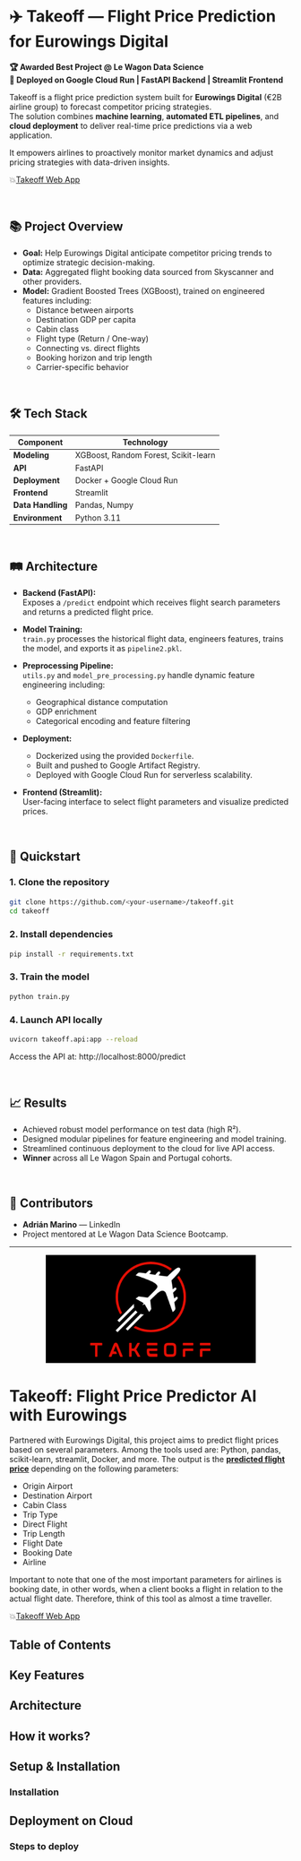 # ✈️ Takeoff — Flight Price Prediction for Eurowings Digital

**🏆 Awarded Best Project @ Le Wagon Data Science**  
**🚀 Deployed on Google Cloud Run | FastAPI Backend | Streamlit Frontend**

Takeoff is a flight price prediction system built for **Eurowings Digital** (€2B airline group) to forecast competitor pricing strategies.  
The solution combines **machine learning**, **automated ETL pipelines**, and **cloud deployment** to deliver real-time price predictions via a web application.

It empowers airlines to proactively monitor market dynamics and adjust pricing strategies with data-driven insights.

:boom:<a href='https://takeoff.streamlit.app/'>Takeoff Web App</a>

<br>

## 📚 Project Overview

- **Goal:** Help Eurowings Digital anticipate competitor pricing trends to optimize strategic decision-making.
- **Data:** Aggregated flight booking data sourced from Skyscanner and other providers.
- **Model:** Gradient Boosted Trees (XGBoost), trained on engineered features including:
  - Distance between airports
  - Destination GDP per capita
  - Cabin class
  - Flight type (Return / One-way)
  - Connecting vs. direct flights
  - Booking horizon and trip length
  - Carrier-specific behavior

<br>

## 🛠 Tech Stack

| Component        | Technology            |
|------------------|------------------------|
| **Modeling**     | XGBoost, Random Forest, Scikit-learn |
| **API**          | FastAPI |
| **Deployment**   | Docker + Google Cloud Run |
| **Frontend**     | Streamlit |
| **Data Handling**| Pandas, Numpy |
| **Environment**  | Python 3.11 |

<br>

## 🛤️ Architecture

- **Backend (FastAPI):**  
  Exposes a `/predict` endpoint which receives flight search parameters and returns a predicted flight price.

- **Model Training:**  
  `train.py` processes the historical flight data, engineers features, trains the model, and exports it as `pipeline2.pkl`.

- **Preprocessing Pipeline:**  
  `utils.py` and `model_pre_processing.py` handle dynamic feature engineering including:
  - Geographical distance computation
  - GDP enrichment
  - Categorical encoding and feature filtering

- **Deployment:**  
  - Dockerized using the provided `Dockerfile`.
  - Built and pushed to Google Artifact Registry.
  - Deployed with Google Cloud Run for serverless scalability.

- **Frontend (Streamlit):**  
  User-facing interface to select flight parameters and visualize predicted prices.

<br>

## 🚀 Quickstart

### 1. Clone the repository
```bash
git clone https://github.com/<your-username>/takeoff.git
cd takeoff
```

### 2. Install dependencies
```bash
pip install -r requirements.txt
```


### 3. Train the model
```bash
python train.py
```

### 4. Launch API locally
```bash
uvicorn takeoff.api:app --reload
```
Access the API at: http://localhost:8000/predict

<br>

## 📈 Results
* Achieved robust model performance on test data (high R²).
* Designed modular pipelines for feature engineering and model training.
* Streamlined continuous deployment to the cloud for live API access.
* **Winner** across all Le Wagon Spain and Portugal cohorts.

<br>

## 🤝 Contributors
* **Adrián Marino** — LinkedIn
* Project mentored at Le Wagon Data Science Bootcamp.

---


<p align="center">
    <img src="https://github.com/adrianmarino19/eurowings-frontend/blob/9f1ac2f139b44ca42d1b69f00a039452688b2f8d/images/1.png" title="Takeoff Symbol" style="background-color: white; width: 375px; height: auto;">
</p>

# Takeoff: Flight Price Predictor AI with Eurowings

Partnered with Eurowings Digital, this project aims to predict flight prices based on several parameters. Among the tools used are: Python, pandas, scikit-learn, streamlit, Docker, and more. The output is the **<u>predicted flight price</u>** depending on the following parameters:

- Origin Airport
- Destination Airport
- Cabin Class
- Trip Type
- Direct Flight
- Trip Length
- Flight Date
- Booking Date
- Airline

Important to note that one of the most important parameters for airlines is booking date, in other words, when a client books a flight in relation to the actual flight date. Therefore, think of this tool as almost a time traveller.

:boom:<a href='https://takeoff.streamlit.app/'>Takeoff Web App</a>

## Table of Contents


## <a name='key'></a>**Key Features**


## <a name='arch'></a>**Architecture**


## <a name='hiw'></a>**How it works?**


## <a name='set'></a>**Setup & Installation**

### <a name='ins'></a>**Installation**

## <a name='dep'></a>**Deployment on Cloud**

### <a name='step'></a>**Steps to deploy**












